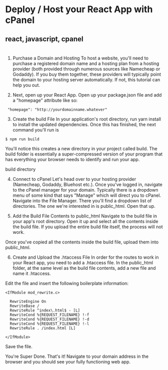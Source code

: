 # Deploy / Host your React App with cPanel
## react, javascript, cpanel
#


1. Purchase a Domain and Hosting
To host a website, you'll need to purchase a registered domain name and a hosting plan from a hosting provider (both provided through numerous sources like Namecheap or Godaddy). If you buy them together, these providers will typically point the domain to your hosting server automatically. If not, this tutorial can help you out.

2. Next, open up your React App. Open up your package.json file and add a "homepage" attribute like so:
```
 "homepage": "http://yourdomainname.whatever"
 ```

3. Create the build File
In your application's root directory, run yarn install to install the updated dependencies. Once this has finished, the next command you'll run is 
``` 
$ npm run build
 ```

You'll notice this creates a new directory in your project called build. The build folder is essentially a super-compressed version of your program that has everything your browser needs to identify and run your app.

build directory

4. Connect to cPanel
Let's head over to your hosting provider (Namecheap, Godaddy, Bluehost etc.). Once you've logged in, navigate to the cPanel manager for your domain. Typically there is a dropdown menu of some kind that says "Manage" which will direct you to cPanel.
Navigate into the File Manager. There you'll find a dropdown list of directories. The one we're interested in is public_html. Open that up.


5. Add the Build File Contents to public_html
Navigate to the build file in your app's root directory. Open it up and select all the contents inside the build file. If you upload the entire build file itself, the process will not work.


Once you've copied all the contents inside the build file, upload them into public_html.

6. Create and Upload the .htaccess File
In order for the routes to work in your React app, you need to add a .htaccess file. In the public_html folder, at the same level as the build file contents, add a new file and name it .htaccess.

Edit the file and insert the following boilerplate information:

```
<IfModule mod_rewrite.c>

  RewriteEngine On
  RewriteBase /
  RewriteRule ^index\.html$ - [L]
  RewriteCond %{REQUEST_FILENAME} !-f
  RewriteCond %{REQUEST_FILENAME} !-d
  RewriteCond %{REQUEST_FILENAME} !-l
  RewriteRule . /index.html [L]

</IfModule>
```

Save the file.

You're Super Done.
That's it! Navigate to your domain address in the browser and you should see your fully functioning web app.
